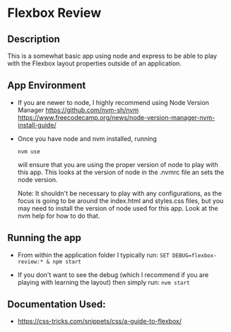 # Flexbox Review

## Description
 This is a somewhat basic app using node and express to be able to
 play with the Flexbox layout properties outside of an application.

 ## App Environment
 - If you are newer to node, I highly recommend using Node Version Manager
  https://github.com/nvm-sh/nvm
  https://www.freecodecamp.org/news/node-version-manager-nvm-install-guide/

 - Once you have node and nvm installed, running

    `nvm use`

   will ensure that you are using the proper version of node to play with this
   app. This looks at the version of node in the .nvmrc file an sets the node
   version.

   Note:  It shouldn't be necessary to play with any configurations, as the focus
   is going to be around the index.html and styles.css files, but you may need
   to install the version of node used for this app.  Look at  the nvm help for
   how to do that.

 ## Running the app
- From within the application folder I typically run:
    `SET DEBUG=flexbox-review:* & npm start`

- If you don't want to see the debug (which I recommend if you are playing with
    learning the layout) then simply run:
    `nvm start`

## Documentation Used:
- https://css-tricks.com/snippets/css/a-guide-to-flexbox/
